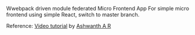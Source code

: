 Wwebpack driven module federated Micro Frontend App
For simple micro frontend using simple React, switch to master branch.

Reference: [Video tutorial](https://www.youtube.com/watch?v=OeZbiaS09Q0&t=1581s) by [Ashwanth A R](https://www.linkedin.com/in/ashwanth-a-r/)
